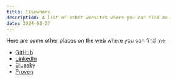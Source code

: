 ```yaml
---
title: Elsewhere
description: A list of other websites where you can find me.
date: 2024-03-27
---
```


Here are some other places on the web where you can find me:

* [GitHub](https://github.com/rubenarakelyan)
* [LinkedIn](https://www.linkedin.com/in/rubenarakelyan/)
* [Bluesky](https://bsky.app/profile/wackomenace.co.uk)
* [Proven](https://proven.lol/2adff2)
